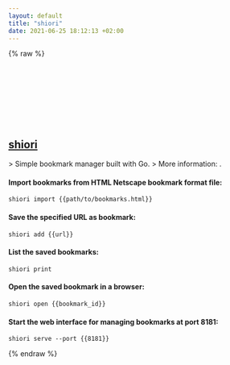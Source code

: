 ```yaml
---
layout: default
title: "shiori"
date: 2021-06-25 18:12:13 +02:00
---
```

{% raw %}
<h2 id="shiori">
  <a href="/en/common/shiori.html">shiori</a> <a href="#shiori"><svg class="icon">
    <use href="/assets/images/unicode_sprite.svg#link" />
  </svg></a>
</h2>
> Simple bookmark manager built with Go.
> More information: <https://github.com/go-shiori/shiori>.

#### Import bookmarks from HTML Netscape bookmark format file:
```shell
shiori import {{path/to/bookmarks.html}}
```
#### Save the specified URL as bookmark:
```shell
shiori add {{url}}
```
#### List the saved bookmarks:
```shell
shiori print
```
#### Open the saved bookmark in a browser:
```shell
shiori open {{bookmark_id}}
```
#### Start the web interface for managing bookmarks at port 8181:
```shell
shiori serve --port {{8181}}
```
{% endraw %}